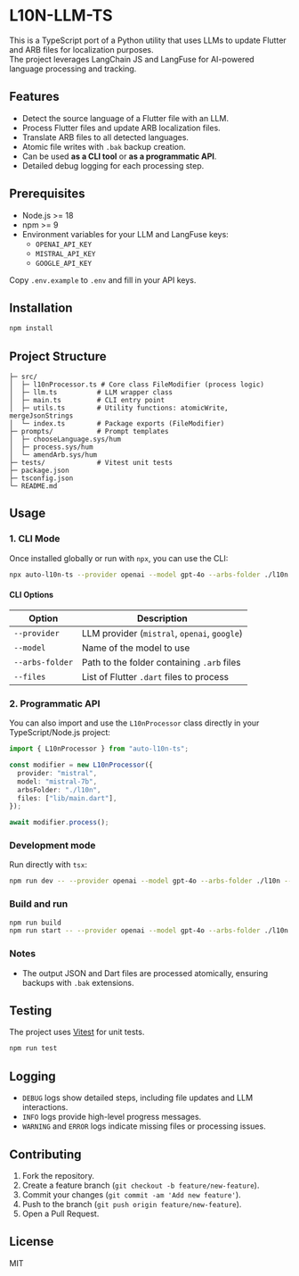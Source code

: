 # L10N-LLM-TS

This is a TypeScript port of a Python utility that uses LLMs to update Flutter and ARB files for localization purposes.  
The project leverages LangChain JS and LangFuse for AI-powered language processing and tracking.

## Features
- Detect the source language of a Flutter file with an LLM.
- Process Flutter files and update ARB localization files.
- Translate ARB files to all detected languages.
- Atomic file writes with `.bak` backup creation.
- Can be used **as a CLI tool** or **as a programmatic API**.
- Detailed debug logging for each processing step.

## Prerequisites
- Node.js >= 18
- npm >= 9
- Environment variables for your LLM and LangFuse keys:
  - `OPENAI_API_KEY`
  - `MISTRAL_API_KEY`
  - `GOOGLE_API_KEY`

Copy `.env.example` to `.env` and fill in your API keys.

## Installation
```bash
npm install
````

## Project Structure

```
├─ src/
│  ├─ l10nProcessor.ts # Core class FileModifier (process logic)
│  ├─ llm.ts          # LLM wrapper class
│  ├─ main.ts         # CLI entry point
│  ├─ utils.ts        # Utility functions: atomicWrite, mergeJsonStrings
│  └─ index.ts        # Package exports (FileModifier)
├─ prompts/           # Prompt templates
│  ├─ chooseLanguage.sys/hum
│  ├─ process.sys/hum
│  └─ amendArb.sys/hum
├─ tests/             # Vitest unit tests
├─ package.json
├─ tsconfig.json
└─ README.md
```

## Usage

### 1. CLI Mode

Once installed globally or run with `npx`, you can use the CLI:

```bash
npx auto-l10n-ts --provider openai --model gpt-4o --arbs-folder ./l10n --files ./src/example.dart
```

#### CLI Options

| Option          | Description                                  |
| --------------- | -------------------------------------------- |
| `--provider`    | LLM provider (`mistral`, `openai`, `google`) |
| `--model`       | Name of the model to use                     |
| `--arbs-folder` | Path to the folder containing `.arb` files   |
| `--files`       | List of Flutter `.dart` files to process     |

### 2. Programmatic API

You can also import and use the `L10nProcessor` class directly in your TypeScript/Node.js project:

```ts
import { L10nProcessor } from "auto-l10n-ts";

const modifier = new L10nProcessor({
  provider: "mistral",
  model: "mistral-7b",
  arbsFolder: "./l10n",
  files: ["lib/main.dart"],
});

await modifier.process();
```

### Development mode

Run directly with `tsx`:

```bash
npm run dev -- --provider openai --model gpt-4o --arbs-folder ./l10n --files ./src/example.dart
```

### Build and run

```bash
npm run build
npm run start -- --provider openai --model gpt-4o --arbs-folder ./l10n --files ./src/example.dart
```

### Notes

* The output JSON and Dart files are processed atomically, ensuring backups with `.bak` extensions.

## Testing

The project uses [Vitest](https://vitest.dev/) for unit tests.

```bash
npm run test
```

## Logging

* `DEBUG` logs show detailed steps, including file updates and LLM interactions.
* `INFO` logs provide high-level progress messages.
* `WARNING` and `ERROR` logs indicate missing files or processing issues.

## Contributing

1. Fork the repository.
2. Create a feature branch (`git checkout -b feature/new-feature`).
3. Commit your changes (`git commit -am 'Add new feature'`).
4. Push to the branch (`git push origin feature/new-feature`).
5. Open a Pull Request.

## License

MIT